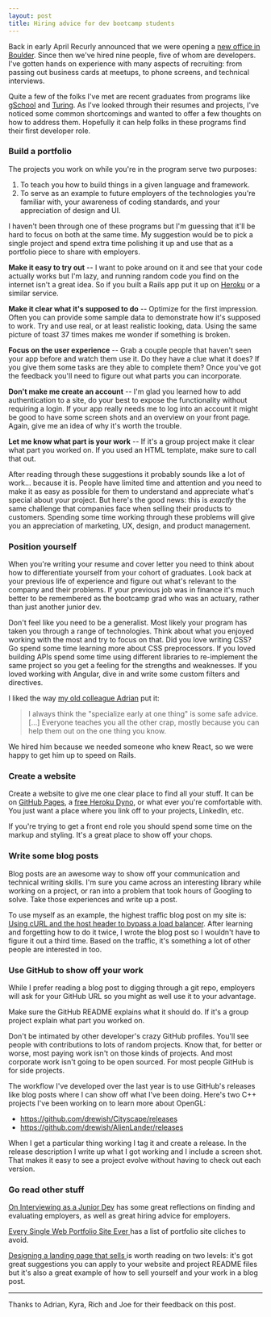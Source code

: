 ```yaml
---
layout: post
title: Hiring advice for dev bootcamp students
---
```

Back in early April Recurly announced that we were opening a [new office in Boulder](https://recurly.com/press/recurly-expands-to-colorado-opening-new-boulder-colorado-office/). Since then we've hired nine people, five of whom are developers. I've gotten hands on experience with many aspects of recruiting: from passing out business cards at meetups, to phone screens, and technical interviews.

Quite a few of the folks I've met are recent graduates from programs like [gSchool](http://www.galvanize.com/) and [Turing](http://turing.io/). As I've looked through their resumes and projects, I've noticed some common shortcomings and wanted to offer a few thoughts on how to address them. Hopefully it can help folks in these programs find their first developer role.


### Build a portfolio
The projects you work on while you're in the program serve two purposes:

1. To teach you how to build things in a given language and framework.
2. To serve as an example to future employers of the technologies you're familiar with, your awareness of coding standards, and your appreciation of design and UI.

I haven't been through one of these programs but I'm guessing that it'll be hard to focus on both at the same time. My suggestion would be to pick a single project and spend extra time polishing it up and use that as a portfolio piece to share with employers.

**Make it easy to try out** -- I want to poke around on it and see that your code actually works but I'm lazy, and running random code you find on the internet isn't a great idea. So if you built a Rails app put it up on [Heroku](https://www.heroku.com/) or a similar service.

**Make it clear what it's supposed to do** -- Optimize for the first impression. Often you can provide some sample data to demonstrate how it's supposed to work. Try and use real, or at least realistic looking, data. Using the same picture of toast 37 times makes me wonder if something is broken.

**Focus on the user experience** -- Grab a couple people that haven't seen your app before and watch them use it. Do they have a clue what it does? If you give them some tasks are they able to complete them? Once you've got the feedback you'll need to figure out what parts you can incorporate.

**Don't make me create an account** -- I'm glad you learned how to add authentication to a site, do your best to expose the functionality without requiring a login. If your app really needs me to log into an account it might be good to have some screen shots and an overview on your front page. Again, give me an idea of why it's worth the trouble.

**Let me know what part is your work** -- If it's a group project make it clear what part you worked on. If you used an HTML template, make sure to call that out.

After reading through these suggestions it probably sounds like a lot of work... because it is. People have limited time and attention and you need to make it as easy as possible for them to understand and appreciate what's special about your project. But here's the good news: this is *exactly* the same challenge that companies face when selling their products to customers. Spending some time working through these problems will give you an appreciation of marketing, UX, design, and product management.


### Position yourself
When you're writing your resume and cover letter you need to think about how to differentiate yourself from your cohort of graduates. Look back at your previous life of experience and figure out what's relevant to the company and their problems. If your previous job was in finance it's much better to be remembered as the bootcamp grad who was an actuary, rather than just another junior dev.

Don't feel like you need to be a generalist. Most likely your program has taken you through a range of technologies. Think about what you enjoyed working with the most and try to focus on that. Did you love writing CSS? Go spend some time learning more about CSS preprocessors. If you loved building APIs spend some time using different libraries to re-implement the same project so you get a feeling for the strengths and weaknesses. If you loved working with Angular, dive in and write some custom filters and directives.

I liked the way [my old colleague Adrian](http://adrian.schaedle.me/) put it:
> I always think the "specialize early at one thing" is some safe advice. [...] Everyone teaches you all the other crap, mostly because you can help them out on the one thing you know.

We hired him because we needed someone who knew React, so we were happy to get him up to speed on Rails.

### Create a website
Create a website to give me one clear place to find all your stuff. It can be on [GitHub Pages](https://pages.github.com/), a [free Heroku Dyno](https://blog.heroku.com/archives/2015/5/7/heroku-free-dynos), or what ever you're comfortable with. You just want a place where you link off to your projects, LinkedIn, etc.

If you're trying to get a front end role you should spend some time on the markup and styling. It's a great place to show off your chops.


### Write some blog posts
Blog posts are an awesome way to show off your communication and technical writing skills. I'm sure you came across an interesting library while working on a project, or ran into a problem that took hours of Googling to solve. Take those experiences and write up a post.

To use myself as an example, the highest traffic blog post on my site is: [Using cURL and the host header to bypass a load balancer](https://drewish.com/2010/03/29/using-curl-and-the-host-header-to-bypass-a-load-balancer/). After learning and forgetting how to do it twice, I wrote the blog post so I wouldn't have to figure it out a third time. Based on the traffic, it's something a lot of other people are interested in too.


### Use GitHub to show off your work
While I prefer reading a blog post to digging through a git repo, employers will ask for your GitHub URL so you might as well use it to your advantage.

Make sure the GitHub README explains what it should do. If it's a group project explain what part you worked on.

Don't be intimated by other developer's crazy GitHub profiles. You'll see people with contributions to lots of random projects. Know that, for better or worse, most paying work isn't on those kinds of projects. And most corporate work isn't going to be open sourced. For most people GitHub is for side projects.

The workflow I've developed over the last year is to use GitHub's releases like blog posts where I can show off what I've been doing. Here's two C++ projects I've been working on to learn more about OpenGL:

- https://github.com/drewish/Cityscape/releases
- https://github.com/drewish/AlienLander/releases

When I get a particular thing working I tag it and create a release. In the release description I write up what I got working and I include a screen shot. That makes it easy to see a project evolve without having to check out each version.


### Go read other stuff
[On Interviewing as a Junior Dev](http://lizmrush.com/on-interviewing/) has some great reflections on finding and evaluating employers, as well as great hiring advice for employers.

[Every Single Web Portfolio Site Ever
](https://medium.com/@_oren/every-single-web-portfolio-site-ever-8fad53534d46) has a list of portfolio site cliches to avoid.

[Designing a landing page that sells
](https://blog.activecollab.com/designing-a-landing-page-that-sells-2102afc67024#.7vugz3hc5) is worth reading on two levels: it's got great suggestions you can apply to your website and project README files but it's also a great example of how to sell yourself and your work in a blog post.

* * *

Thanks to Adrian, Kyra, Rich and Joe for their feedback on this post.
